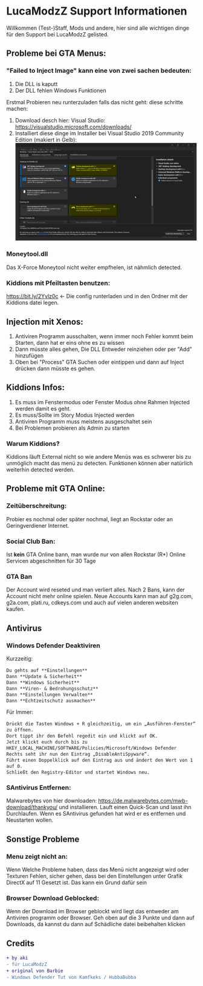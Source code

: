 # LucaModzZ Support Informationen
  Willkommen (Test-)Staff, Mods und andere, hier sind alle wichtigen dinge für den Support bei LucaModzZ gelisted.

## Probleme bei GTA Menus:
### "Failed to Inject Image" kann eine von zwei sachen bedeuten:
  1. Die DLL is kaputt
  2. Der DLL fehlen Windows Funktionen

Erstmal Probieren neu runterzuladen falls das nicht geht: diese schritte machen:
  1. Download desch hier: Visual Studio: https://visualstudio.microsoft.com/downloads/
  2. Installiert diese dinge im Installer bei Visual Studio 2019 Community Edition (makiert in Gelb):
  ![Screenshot](/vs.png)

### Moneytool.dll 
  Das X-Force Moneytool nicht weiter empfhelen, ist nähmlich detected.

### Kiddions mit Pfeiltasten benutzen:
  https://bit.ly/2Yvlz0c <- Die config runterladen und in den Ordner mit der Kiddions datei legen.
  
## Injection mit Xenos:
  1. Antiviren Programm ausschalten, wenn immer noch Fehler kommt beim Starten, dann hat er eins ohne es zu wissen
  2. Dann müsste alles gehen, Die DLL Entweder reinziehen oder per "Add" hinzufügen
  3. Oben bei "Process" GTA Suchen oder eintippen und dann auf Inject drücken dann müsste es gehen.

## Kiddions Infos:
  1. Es muss im Fenstermodus oder Fenster Modus ohne Rahmen Injected werden damit es geht.
  2. Es muss/Sollte im Story Modus Injected werden
  3. Antiviren Programm muss meistens ausgeschaltet sein
  4. Bei Problemen probieren als Admin zu starten

### Warum Kiddions?
  Kiddions läuft External nicht so wie andere Menüs was es schwerer bis zu unmöglich macht das menü zu detecten. Funktionen können aber natürlich weiterhin detected werden.

## Probleme mit GTA Online:
### Zeitüberschreitung:
Probier es nochmal oder später nochmal, liegt an Rockstar oder an Geringverdiener Internet.

### Social Club Ban:
Ist **kein** GTA Online bann, man wurde nur von allen Rockstar (R*) Online Servicen abgeschnitten für 30 Tage

### GTA Ban
Der Account wird reseted und man verliert alles. Nach 2 Bans, kann der Account nicht mehr online spielen. Neue Accounts kann man auf g2g.com, g2a.com, plati.ru, cdkeys.com und auch auf vielen anderen websiten kaufen.

## Antivirus
### Windows Defender Deaktiviren
Kurzzeitig:
```
Du gehts auf **Einstellungen**
Dann **Update & Sicherheit**
Dann **Windows Sicherheit**
Dann **Viren- & Bedrohungsschutz**
Dann **Einstellungen Verwalten**
Dann **Echtzeitschutz ausmachen**
```

Für Immer:
```
Drückt die Tasten Windows + R gleichzeitig, um ein „Ausführen-Fenster“ zu öffnen.
Dort tippt ihr den Befehl regedit ein und klickt auf OK.
Jetzt klickt euch durch bis zu
HKEY_LOCAL_MACHINE/SOFTWARE/Policies/Microsoft/Windows Defender
Rechts seht ihr nun den Eintrag „DisableAntiSpyware“.
Führt einen Doppelklick auf den Eintrag aus und ändert den Wert von 1 auf 0.
Schließt den Registry-Editor und startet Windows neu.
```

### SAntivirus Entfernen:
Malwarebytes von hier downloaden: https://de.malwarebytes.com/mwb-download/thankyou/ und installieren. Lauft einen Quick-Scan und lasst ihn Durchlaufen. Wenn es SAntivirus gefunden hat wird er es entfernen und Neustarten wollen.

## Sonstige Probleme
### Menu zeigt nicht an:
Wenn Welche Probleme haben, dass das Menü nicht angezeigt wird oder Texturen Fehlen, sicher gehen, dass bei den Einstellungen unter Grafik DirectX auf 11 Gesetzt ist. Das kann ein Grund dafür sein

### Browser Download Geblocked:
Wenn der Download im Browser geblockt wird liegt das entweder am Antiviren programm oder Browser. Geh oben auf die 3 Punkte und dann auf Downloads, da kannst du dann auf Schädliche datei beibehalten klicken

## Credits
```diff
+ by aki
- für LucaModzZ
+ original von Barbie
- Windows Defender Tut von Kamfkeks / HubbaBubba
```
